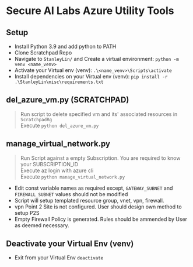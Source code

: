 # Secure AI Labs Azure Utility Tools

## Setup
- Install Python 3.9 and add python to PATH
- Clone Scratchpad Repo
- Navigate to `StanleyLin/` and Create a virtual environment: `python -m venv <name_venv>`
- Activate your Virtual env (venv): `.\<name_venv>\Scripts\activate`
- Install dependencies on your Virtual env (venv): `pip install -r .\StanleyLin\misc\requirements.txt`

## del_azure_vm.py (SCRATCHPAD)
> Run script to delete specified vm and its' associated resources in `ScratchpadRg`\
Execute `python del_azure_vm.py`

## manage_virtual_network.py
> Run Script against a empty Subscription. You are required to know  your SUBSCRIPTION_ID \
> Execute az login with azure cli \
Execute `python manage_virtual_network.py`
- Edit const variable names as required except, `GATEWAY_SUBNET` and `FIREWALL_SUBNET` values should not be modified
- Script will setup templated resource group, vnet, vpn, firewall.
- vpn Point 2 Site is not configured. User should design own method to setup P2S
- Empty Firewall Policy is generated. Rules should be ammended by User as deemed necessary.

## Deactivate your Virtual Env (venv)
- Exit from your Virtual Env `deactivate`
